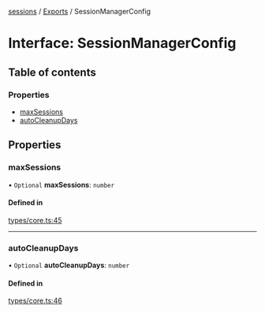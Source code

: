 <!-- 
 ⚠️  AUTO-GENERATED FILE - DO NOT EDIT MANUALLY
 This file is automatically generated by scripts/docs-generator.js
 To make changes, edit the source TypeScript files or update the generator script
-->

[sessions](../../) / [Exports](../modules) / SessionManagerConfig

# Interface: SessionManagerConfig

## Table of contents

### Properties

- [maxSessions](SessionManagerConfig#maxsessions)
- [autoCleanupDays](SessionManagerConfig#autocleanupdays)

## Properties

### maxSessions

• `Optional` **maxSessions**: `number`

#### Defined in

[types/core.ts:45](https://github.com/woojubb/robota/blob/e1b7b651a85a9b93f075b6523ec8de869e77f12c/packages/sessions/src/types/core.ts#L45)

___

### autoCleanupDays

• `Optional` **autoCleanupDays**: `number`

#### Defined in

[types/core.ts:46](https://github.com/woojubb/robota/blob/e1b7b651a85a9b93f075b6523ec8de869e77f12c/packages/sessions/src/types/core.ts#L46)
